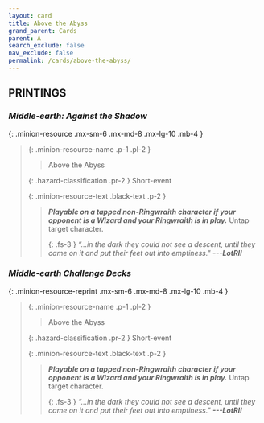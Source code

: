 ```yaml
---
layout: card
title: Above the Abyss
grand_parent: Cards
parent: A
search_exclude: false
nav_exclude: false
permalink: /cards/above-the-abyss/
---
```


## PRINTINGS


### _Middle-earth: Against the Shadow_

{: .minion-resource .mx-sm-6 .mx-md-8 .mx-lg-10 .mb-4 }
> {: .minion-resource-name .p-1 .pl-2 }
> > <div class="hazard-mp"></div>
> > <div class="card-name">Above the Abyss</div>
>
> {: .hazard-classification .pr-2 }
> Short-event
>
> {: .minion-resource-text .black-text .p-2 }
> > ***Playable on a tapped non-Ringwraith character if your opponent is a Wizard and your Ringwraith is in play.*** Untap target character. 
> > 
> > {: .fs-3 } 
> > _“...in the dark they could not see a descent, until they came on it and put their feet out into emptiness."_ ***---&#65279;LotRII*** 
> 

### _Middle-earth Challenge Decks_

{: .minion-resource-reprint .mx-sm-6 .mx-md-8 .mx-lg-10 .mb-4 }
> {: .minion-resource-name .p-1 .pl-2 }
> > <div class="hazard-mp"></div>
> > <div class="card-name">Above the Abyss</div>
>
> {: .hazard-classification .pr-2 }
> Short-event
>
> {: .minion-resource-text .black-text .p-2 }
> > ***Playable on a tapped non-Ringwraith character if your opponent is a Wizard and your Ringwraith is in play.*** Untap target character. 
> > 
> > {: .fs-3 } 
> > _“...in the dark they could not see a descent, until they came on it and put their feet out into emptiness."_ ***---&#65279;LotRII*** 
> 
